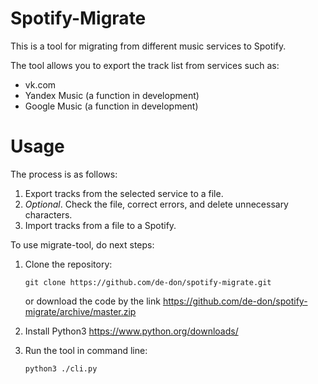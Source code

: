 # Spotify-Migrate

This is a tool for migrating from different music services to Spotify.

The tool allows you to export the track list from services such as:
* vk.com
* Yandex Music (a function in development)
* Google Music (a function in development)

# Usage

The process is as follows:
1) Export tracks from the selected service to a file.
2) *Optional*. Check the file, correct errors, and delete unnecessary characters.
3) Import tracks from a file to a Spotify.


To use migrate-tool, do next steps:
1) Clone the repository:
    ```
    git clone https://github.com/de-don/spotify-migrate.git
    ```
    or download the code by the link https://github.com/de-don/spotify-migrate/archive/master.zip
2) Install Python3 https://www.python.org/downloads/

3) Run the tool in command line:
    ```
    python3 ./cli.py
    ```
